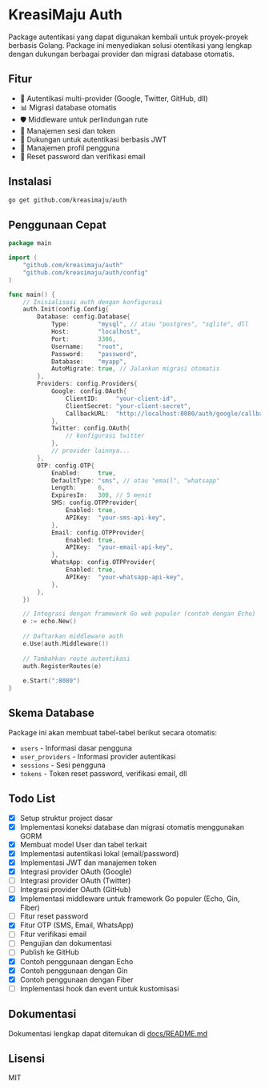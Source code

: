 # KreasiMaju Auth

Package autentikasi yang dapat digunakan kembali untuk proyek-proyek berbasis Golang. Package ini menyediakan solusi otentikasi yang lengkap dengan dukungan berbagai provider dan migrasi database otomatis.

## Fitur

- 🔐 Autentikasi multi-provider (Google, Twitter, GitHub, dll)
- 📊 Migrasi database otomatis
- 🛡️ Middleware untuk perlindungan rute
- 🔄 Manajemen sesi dan token
- 📱 Dukungan untuk autentikasi berbasis JWT
- 👤 Manajemen profil pengguna
- 🔐 Reset password dan verifikasi email

## Instalasi

```bash
go get github.com/kreasimaju/auth
```

## Penggunaan Cepat

```go
package main

import (
	"github.com/kreasimaju/auth"
	"github.com/kreasimaju/auth/config"
)

func main() {
	// Inisialisasi auth dengan konfigurasi
	auth.Init(config.Config{
		Database: config.Database{
			Type:        "mysql", // atau "postgres", "sqlite", dll
			Host:        "localhost",
			Port:        3306,
			Username:    "root",
			Password:    "password",
			Database:    "myapp",
			AutoMigrate: true, // Jalankan migrasi otomatis
		},
		Providers: config.Providers{
			Google: config.OAuth{
				ClientID:     "your-client-id",
				ClientSecret: "your-client-secret",
				CallbackURL:  "http://localhost:8080/auth/google/callback",
			},
			Twitter: config.OAuth{
				// konfigurasi twitter
			},
			// provider lainnya...
		},
		OTP: config.OTP{
			Enabled:     true,
			DefaultType: "sms", // atau "email", "whatsapp"
			Length:      6,
			ExpiresIn:   300, // 5 menit
			SMS: config.OTPProvider{
				Enabled: true,
				APIKey:  "your-sms-api-key",
			},
			Email: config.OTPProvider{
				Enabled: true,
				APIKey:  "your-email-api-key",
			},
			WhatsApp: config.OTPProvider{
				Enabled: true,
				APIKey:  "your-whatsapp-api-key",
			},
		},
	})

	// Integrasi dengan framework Go web populer (contoh dengan Echo)
	e := echo.New()
	
	// Daftarkan middleware auth
	e.Use(auth.Middleware())
	
	// Tambahkan route autentikasi
	auth.RegisterRoutes(e)
	
	e.Start(":8080")
}
```

## Skema Database

Package ini akan membuat tabel-tabel berikut secara otomatis:

- `users` - Informasi dasar pengguna
- `user_providers` - Informasi provider autentikasi
- `sessions` - Sesi pengguna
- `tokens` - Token reset password, verifikasi email, dll

## Todo List

- [x] Setup struktur project dasar
- [x] Implementasi koneksi database dan migrasi otomatis menggunakan GORM
- [x] Membuat model User dan tabel terkait
- [x] Implementasi autentikasi lokal (email/password)
- [x] Implementasi JWT dan manajemen token
- [x] Integrasi provider OAuth (Google)
- [ ] Integrasi provider OAuth (Twitter)
- [ ] Integrasi provider OAuth (GitHub)
- [x] Implementasi middleware untuk framework Go populer (Echo, Gin, Fiber)
- [ ] Fitur reset password
- [x] Fitur OTP (SMS, Email, WhatsApp)
- [ ] Fitur verifikasi email
- [ ] Pengujian dan dokumentasi
- [ ] Publish ke GitHub
- [x] Contoh penggunaan dengan Echo
- [x] Contoh penggunaan dengan Gin
- [x] Contoh penggunaan dengan Fiber
- [ ] Implementasi hook dan event untuk kustomisasi

## Dokumentasi

Dokumentasi lengkap dapat ditemukan di [docs/README.md](docs/README.md)

## Lisensi

MIT 